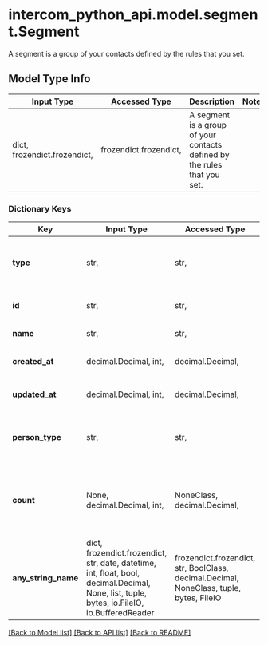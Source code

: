 # intercom_python_api.model.segment.Segment

A segment is a group of your contacts defined by the rules that you set.

## Model Type Info
Input Type | Accessed Type | Description | Notes
------------ | ------------- | ------------- | -------------
dict, frozendict.frozendict,  | frozendict.frozendict,  | A segment is a group of your contacts defined by the rules that you set. | 

### Dictionary Keys
Key | Input Type | Accessed Type | Description | Notes
------------ | ------------- | ------------- | ------------- | -------------
**type** | str,  | str,  | The type of object. | [optional] must be one of ["segment", ] 
**id** | str,  | str,  | The unique identifier representing the segment. | [optional] 
**name** | str,  | str,  | The name of the segment. | [optional] 
**created_at** | decimal.Decimal, int,  | decimal.Decimal,  | The time the segment was created. | [optional] 
**updated_at** | decimal.Decimal, int,  | decimal.Decimal,  | The time the segment was updated. | [optional] 
**person_type** | str,  | str,  | Type of the contact: contact (lead) or user. | [optional] must be one of ["contact", "user", ] 
**count** | None, decimal.Decimal, int,  | NoneClass, decimal.Decimal,  | The number of items in the user segment. It&#x27;s returned when &#x60;include_count&#x3D;true&#x60; is included in the request. | [optional] 
**any_string_name** | dict, frozendict.frozendict, str, date, datetime, int, float, bool, decimal.Decimal, None, list, tuple, bytes, io.FileIO, io.BufferedReader | frozendict.frozendict, str, BoolClass, decimal.Decimal, NoneClass, tuple, bytes, FileIO | any string name can be used but the value must be the correct type | [optional]

[[Back to Model list]](../../README.md#documentation-for-models) [[Back to API list]](../../README.md#documentation-for-api-endpoints) [[Back to README]](../../README.md)

